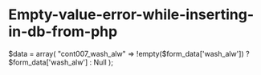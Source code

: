 # Empty-value-error-while-inserting-in-db-from-php

  $data = array(
"cont007_wash_alw" => !empty($form_data['wash_alw']) ? $form_data['wash_alw'] : Null
                      );
